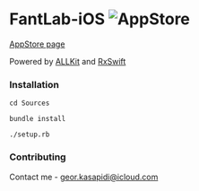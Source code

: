 # FantLab-iOS ![AppStore](https://img.shields.io/itunes/v/1444604860.svg)

[AppStore page](https://itunes.apple.com/ru/app/fantlab/id1444604860?mt=8)

Powered by [ALLKit](https://github.com/geor-kasapidi/ALLKit) and [RxSwift](https://github.com/ReactiveX/RxSwift)

### Installation

```
cd Sources

bundle install

./setup.rb
```

### Contributing

Contact me - [geor.kasapidi@icloud.com](mailto:geor.kasapidi@icloud.com)
